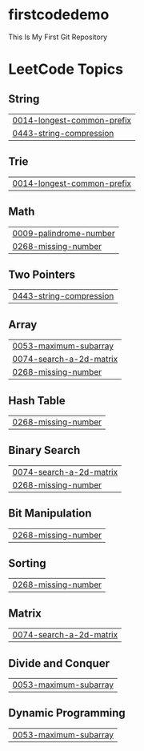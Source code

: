 # firstcodedemo
This Is My First Git Repository

<!---LeetCode Topics Start-->
# LeetCode Topics
## String
|  |
| ------- |
| [0014-longest-common-prefix](https://github.com/ritikmittal001/firstcodedemo/tree/master/0014-longest-common-prefix) |
| [0443-string-compression](https://github.com/ritikmittal001/firstcodedemo/tree/master/0443-string-compression) |
## Trie
|  |
| ------- |
| [0014-longest-common-prefix](https://github.com/ritikmittal001/firstcodedemo/tree/master/0014-longest-common-prefix) |
## Math
|  |
| ------- |
| [0009-palindrome-number](https://github.com/ritikmittal001/firstcodedemo/tree/master/0009-palindrome-number) |
| [0268-missing-number](https://github.com/ritikmittal001/firstcodedemo/tree/master/0268-missing-number) |
## Two Pointers
|  |
| ------- |
| [0443-string-compression](https://github.com/ritikmittal001/firstcodedemo/tree/master/0443-string-compression) |
## Array
|  |
| ------- |
| [0053-maximum-subarray](https://github.com/ritikmittal001/firstcodedemo/tree/master/0053-maximum-subarray) |
| [0074-search-a-2d-matrix](https://github.com/ritikmittal001/firstcodedemo/tree/master/0074-search-a-2d-matrix) |
| [0268-missing-number](https://github.com/ritikmittal001/firstcodedemo/tree/master/0268-missing-number) |
## Hash Table
|  |
| ------- |
| [0268-missing-number](https://github.com/ritikmittal001/firstcodedemo/tree/master/0268-missing-number) |
## Binary Search
|  |
| ------- |
| [0074-search-a-2d-matrix](https://github.com/ritikmittal001/firstcodedemo/tree/master/0074-search-a-2d-matrix) |
| [0268-missing-number](https://github.com/ritikmittal001/firstcodedemo/tree/master/0268-missing-number) |
## Bit Manipulation
|  |
| ------- |
| [0268-missing-number](https://github.com/ritikmittal001/firstcodedemo/tree/master/0268-missing-number) |
## Sorting
|  |
| ------- |
| [0268-missing-number](https://github.com/ritikmittal001/firstcodedemo/tree/master/0268-missing-number) |
## Matrix
|  |
| ------- |
| [0074-search-a-2d-matrix](https://github.com/ritikmittal001/firstcodedemo/tree/master/0074-search-a-2d-matrix) |
## Divide and Conquer
|  |
| ------- |
| [0053-maximum-subarray](https://github.com/ritikmittal001/firstcodedemo/tree/master/0053-maximum-subarray) |
## Dynamic Programming
|  |
| ------- |
| [0053-maximum-subarray](https://github.com/ritikmittal001/firstcodedemo/tree/master/0053-maximum-subarray) |
<!---LeetCode Topics End-->